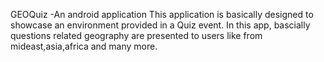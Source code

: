 GEOQuiz -An android application
This application is basically designed to showcase an environment provided in a Quiz event.
In this app, bascially questions related geography are presented to users like from mideast,asia,africa and many more.
